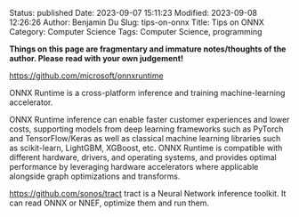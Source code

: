 Status: published
Date: 2023-09-07 15:11:23
Modified: 2023-09-08 12:26:26
Author: Benjamin Du
Slug: tips-on-onnx
Title: Tips on ONNX
Category: Computer Science
Tags: Computer Science, programming

**Things on this page are fragmentary and immature notes/thoughts of the author. Please read with your own judgement!**

https://github.com/microsoft/onnxruntime

ONNX Runtime is a cross-platform inference and training machine-learning accelerator.

ONNX Runtime inference can enable faster customer experiences and lower costs, supporting models from deep learning frameworks such as PyTorch and TensorFlow/Keras as well as classical machine learning libraries such as scikit-learn, LightGBM, XGBoost, etc. ONNX Runtime is compatible with different hardware, drivers, and operating systems, and provides optimal performance by leveraging hardware accelerators where applicable alongside graph optimizations and transforms.

https://github.com/sonos/tract
tract is a Neural Network inference toolkit. It can read ONNX or NNEF, optimize them and run them.

